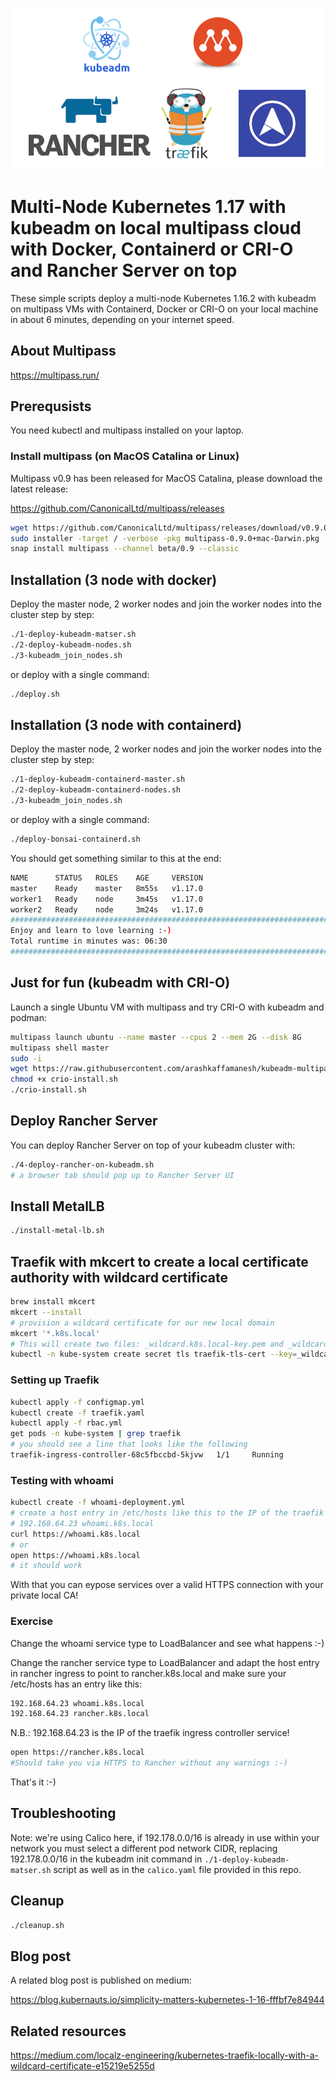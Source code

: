 ![kubeadm-multipass.png](kubeadm-multipass.png)

# Multi-Node Kubernetes 1.17 with kubeadm on local multipass cloud with Docker, Containerd or CRI-O and Rancher Server on top

These simple scripts deploy a multi-node Kubernetes 1.16.2 with kubeadm on multipass VMs with Containerd, Docker or CRI-O on your local machine in about 6 minutes, depending on your internet speed.

## About Multipass

https://multipass.run/

## Prerequsists

You need kubectl and multipass installed on your laptop.

### Install multipass (on MacOS Catalina or Linux)

Multipass v0.9 has been released for MacOS Catalina, please download the latest release:

https://github.com/CanonicalLtd/multipass/releases


```bash
wget https://github.com/CanonicalLtd/multipass/releases/download/v0.9.0/multipass-0.9.0+mac-Darwin.pkg
sudo installer -target / -verbose -pkg multipass-0.9.0+mac-Darwin.pkg
snap install multipass --channel beta/0.9 --classic
```

## Installation (3 node with docker)

Deploy the master node, 2 worker nodes and join the worker nodes into the cluster step by step:

```bash
./1-deploy-kubeadm-matser.sh
./2-deploy-kubeadm-nodes.sh
./3-kubeadm_join_nodes.sh
```

or deploy with a single command:

```bash
./deploy.sh
```

## Installation (3 node with containerd)

Deploy the master node, 2 worker nodes and join the worker nodes into the cluster step by step:

```bash
./1-deploy-kubeadm-containerd-master.sh
./2-deploy-kubeadm-containerd-nodes.sh
./3-kubeadm_join_nodes.sh
```

or deploy with a single command:

```bash
./deploy-bonsai-containerd.sh
```

You should get something similar to this at the end:

```bash
NAME      STATUS   ROLES    AGE     VERSION
master    Ready    master   8m55s   v1.17.0
worker1   Ready    node     3m45s   v1.17.0
worker2   Ready    node     3m24s   v1.17.0
############################################################################
Enjoy and learn to love learning :-)
Total runtime in minutes was: 06:30
############################################################################
```

## Just for fun (kubeadm with CRI-O)

Launch a single Ubuntu VM with multipass and try CRI-O with kubeadm and podman:

```bash
multipass launch ubuntu --name master --cpus 2 --mem 2G --disk 8G
multipass shell master
sudo -i
wget https://raw.githubusercontent.com/arashkaffamanesh/kubeadm-multipass/master/crio-install.sh
chmod +x crio-install.sh
./crio-install.sh
```

## Deploy Rancher Server

You can deploy Rancher Server on top of your kubeadm cluster with:

```bash
./4-deploy-rancher-on-kubeadm.sh
# a browser tab should pop up to Rancher Server UI
```

## Install MetalLB

```bash
./install-metal-lb.sh
```

## Traefik with mkcert to create a local certificate authority with wildcard certificate

```bash
brew install mkcert
mkcert --install
# provision a wildcard certificate for our new local domain
mkcert '*.k8s.local'
# This will create two files: _wildcard.k8s.local-key.pem and _wildcard.k8s.local.pem.
kubectl -n kube-system create secret tls traefik-tls-cert --key=_wildcard.k8s.local-key.pem --cert=_wildcard.k8s.local.pem
```

### Setting up Traefik

```bash
kubectl apply -f configmap.yml
kubectl create -f traefik.yaml
kubectl apply -f rbac.yml
get pods -n kube-system | grep traefik
# you should see a line that looks like the following
traefik-ingress-controller-68c5fbccbd-5kjvw   1/1     Running
```

### Testing with whoami

```bash
kubectl create -f whoami-deployment.yml
# create a host entry in /etc/hosts like this to the IP of the traefik ingress controller svc
# 192.168.64.23 whoami.k8s.local 
curl https://whoami.k8s.local
# or
open https://whoami.k8s.local
# it should work
```

With that you can eypose services over a valid HTTPS connection with your private local CA!

### Exercise 

Change the whoami service type to LoadBalancer and see what happens :-)

Change the rancher service type to LoadBalancer and adapt the host entry in rancher ingress to point to rancher.k8s.local and make sure your /etc/hosts has an entry like this:

```bash
192.168.64.23 whoami.k8s.local
192.168.64.23 rancher.k8s.local
```

N.B.: 192.168.64.23 is the IP of the traefik ingress controller service!

```bash
open https://rancher.k8s.local
#Should take you via HTTPS to Rancher without any warnings :-)
```

That's it :-)

## Troubleshooting

Note: we're using Calico here, if 192.178.0.0/16 is already in use within your network you must select a different pod network CIDR, replacing 192.178.0.0/16 in the kubeadm init command in `./1-deploy-kubeadm-matser.sh` script as well as in the `calico.yaml` file provided in this repo.

## Cleanup

```bash
./cleanup.sh
```

## Blog post

A related blog post is published on medium:

https://blog.kubernauts.io/simplicity-matters-kubernetes-1-16-fffbf7e84944

## Related resources

https://medium.com/localz-engineering/kubernetes-traefik-locally-with-a-wildcard-certificate-e15219e5255d




